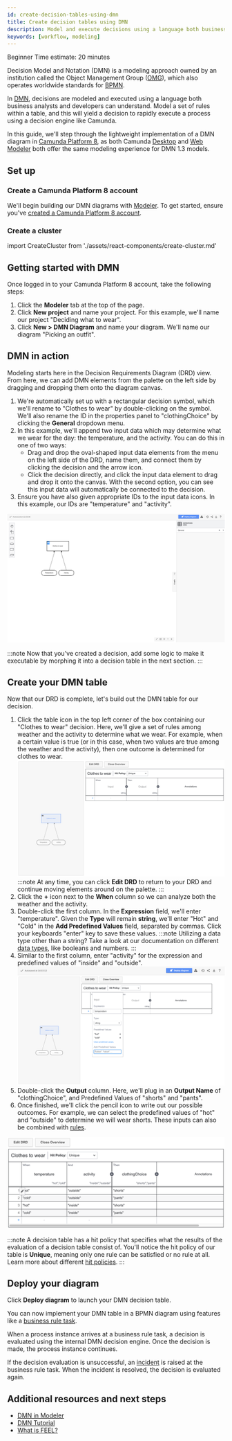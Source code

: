 ```yaml
---
id: create-decision-tables-using-dmn
title: Create decision tables using DMN
description: Model and execute decisions using a language both business analysts and developers can understand.
keywords: [workflow, modeling]
---
```


<span class="badge badge--beginner">Beginner</span>
<span class="badge badge--medium">Time estimate: 20 minutes</span>

Decision Model and Notation (DMN) is a modeling approach owned by an institution called the Object Management Group ([OMG](https://www.omg.org/)), which also operates worldwide standards for [BPMN](./automating-a-process-using-bpmn.md).

In [DMN](../components/modeler/dmn/dmn.md), decisions are modeled and executed using a language both business analysts and developers can understand. Model a set of rules within a table, and this will yield a decision to rapidly execute a process using a decision engine like Camunda.

In this guide, we'll step through the lightweight implementation of a DMN diagram in [Camunda Platform 8](../components/concepts/what-is-camunda-platform-8.md), as both Camunda [Desktop](../components/modeler/desktop-modeler/install-the-modeler.md) and [Web Modeler](../components/modeler/about-modeler.md) both offer the same modeling experience for DMN 1.3 models.

## Set up

### Create a Camunda Platform 8 account

We'll begin building our DMN diagrams with [Modeler](../components/modeler/about-modeler.md). To get started, ensure you've [created a Camunda Platform 8 account](./create-account.md).

### Create a cluster

import CreateCluster from './assets/react-components/create-cluster.md'

<CreateCluster/>

## Getting started with DMN

Once logged in to your Camunda Platform 8 account, take the following steps:

1. Click the **Modeler** tab at the top of the page.
2. Click **New project** and name your project. For this example, we'll name our project "Deciding what to wear".
3. Click **New > DMN Diagram** and name your diagram. We'll name our diagram "Picking an outfit".

## DMN in action

Modeling starts here in the Decision Requirements Diagram (DRD) view. From here, we can add DMN elements from the palette on the left side by dragging and dropping them onto the diagram canvas.

1. We're automatically set up with a rectangular decision symbol, which we'll rename to "Clothes to wear" by double-clicking on the symbol. We'll also rename the ID in the properties panel to "clothingChoice" by clicking the **General** dropdown menu.
2. In this example, we'll append two input data which may determine what we wear for the day: the temperature, and the activity. You can do this in one of two ways:
   - Drag and drop the oval-shaped input data elements from the menu on the left side of the DRD, name them, and connect them by clicking the decision and the arrow icon.
   - Click the decision directly, and click the input data element to drag and drop it onto the canvas. With the second option, you can see this input data will automatically be connected to the decision.
3. Ensure you have also given appropriate IDs to the input data icons. In this example, our IDs are "temperature" and "activity".

![dmn model example](./img/dmn-model-example.png)

:::note
Now that you've created a decision, add some logic to make it executable by morphing it into a decision table in the next section.
:::

## Create your DMN table

Now that our DRD is complete, let's build out the DMN table for our decision.

1. Click the table icon in the top left corner of the box containing our "Clothes to wear" decision. Here, we'll give a set of rules among weather and the activity to determine what we wear. For example, when a certain value is true (or in this case, when two values are true among the weather and the activity), then one outcome is determined for clothes to wear.
   ![dmn blank table](./img/dmn-table-blank.png)
   :::note
   At any time, you can click **Edit DRD** to return to your DRD and continue moving elements around on the palette.
   :::
2. Click the **+** icon next to the **When** column so we can analyze both the weather and the activity.
3. Double-click the first column. In the **Expression** field, we'll enter "temperature". Given the **Type** will remain **string**, we'll enter "Hot" and "Cold" in the **Add Predefined Values** field, separated by commas. Click your keyboards "enter" key to save these values.
   :::note
   Utilizing a data type other than a string? Take a look at our documentation on different [data types](../components/modeler/dmn/dmn-data-types.md), like booleans and numbers.
   :::
4. Similar to the first column, enter "activity" for the expression and predefined values of "inside" and "outside".
   ![dmn table example](./img/dmn-table-example.png)
5. Double-click the **Output** column. Here, we'll plug in an **Output Name** of "clothingChoice", and Predefined Values of "shorts" and "pants".
6. Once finished, we'll click the pencil icon to write out our possible outcomes. For example, we can select the predefined values of "hot" and "outside" to determine we will wear shorts. These inputs can also be combined with [rules](../components/modeler/dmn/decision-table-rule.md).

![completed dmn table](./img/dmn-table-complete-example.png)

:::note
A decision table has a hit policy that specifies what the results of the evaluation of a decision table consist of. You'll notice the hit policy of our table is **Unique**, meaning only one rule can be satisfied or no rule at all. Learn more about different [hit policies](../components/modeler/dmn/decision-table-hit-policy.md).
:::

## Deploy your diagram

Click **Deploy diagram** to launch your DMN decision table.

You can now implement your DMN table in a BPMN diagram using features like a [business rule task](../components/modeler/bpmn/business-rule-tasks/business-rule-tasks.md).

When a process instance arrives at a business rule task, a decision is evaluated using the internal DMN decision engine. Once the decision is made, the process instance continues.

If the decision evaluation is unsuccessful, an [incident](../components/concepts/incidents.md) is raised at the business rule task. When the incident is resolved, the decision is evaluated again.

## Additional resources and next steps

- [DMN in Modeler](../components/modeler/dmn/dmn.md)
- [DMN Tutorial](https://camunda.com/dmn/#introduction-overview)
- [What is FEEL?](../components/modeler/feel/what-is-feel.md)
